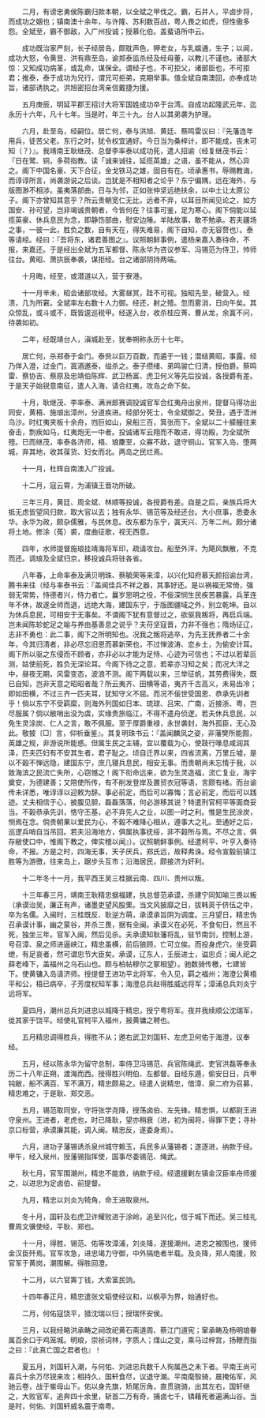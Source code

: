 <!-- { "loadSidebar": true } -->
　　二月，有谤忠勇侯陈霸归款本朝，以全斌之甲伐之。霸，石井人，平卤步将，而成功之姻也；镇南澳十余年，与许隆、苏利数百战，粤人畏之如虎，但性傲多怨。全斌至，霸不御敌，入广州投诚；授慕化伯。盖蜚语所中云。

　　成功既治家严刻，长子经居岛，颇耽声色，狎老女，与乳媪通，生子；以闻，成功大怒，令黄昱、洪有鼎至岛，谕郑泰监杀经及经母董，以教儿不谨也。诸部大惊：又知成功病革，或乱命，谋保全。谓经子也，不可拒父，诸部臣也，不可拒君；推泰，泰于成功为兄行，谓兄可拒弟，克期举事。值全斌自南澳回，亦奉成功旨，诸部诱执之。洪旭密招台湾亲信戴捷为援。

　　五月庚辰，明延平郡王招讨大将军国姓成功卒于台湾。自成功起隆武元年，迄永历十六年，凡十七年。当是时，年三十九。台人以其弟袭为护理。

　　六月，赴至岛，经嗣位。居亡何，泰与洪旭、黄廷、蔡鸣雷议曰：『先藩连年用兵，徒苦父老。东行之时，犹令权宜通好。今日当为桑梓计，即不能成，丧未可知（？）』。我靖南王耿继茂、总督李率泰以成功死，遣人招谕（经复继茂书云：『日在鹭、铜，多荷指教。读「诚来诚往，延揽英雄」之语，虽不能从，然心异之。阁下中国名豪、天下合征，金戈铁马之雄，固自有在。顷承惠书，辱赐教诲，而谆谆所言，尚袭游说之后谈。岂犹是不相知者之论乎？东宁偏隅，远在海外，与版图渺不相涉。虽夷落部曲，日与为邻，正如张仲坚远绝扶余，以中土让太原公子。阁下亦曾知其意乎？所云贵朝宽仁无比，远者不弃，以耳目所闻见论之，如方国安、孙可望，岂非竭诚贵朝者，今皆何在？往事可鉴，足为寒心。阁下倘能以延揽英豪、休兵息民为念，即静饬部曲，慰安边陲。羊陆故事，敢不勉承。若夫疆场之事，一彼一此，胜负之数，自有天在，得失难易，阁下自知，亦无容赘也）。泰等请经。经曰：『吾将东，诸君善图之』。议照朝鲜事例，遣杨来嘉入奏待命，不报，来嘉还。于是经出全斌为五军都督、陈永华为咨议参军、冯锡范为侍卫，帅师往台。黄昭、萧拱辰奉袭，谋拒经。台之诸部阴持两端。

　　十月晦，经至，或潜道以入，营于寮港。

　　十一月辛未，昭会诸部攻经。大雾昼冥，跬不可视。独昭先至，破营入。经溃，几为所窘。全斌率左右数十人力御。经还，射之殪。忽而雾消，日向午矣。其众惊乱，或斗或不，既皆逡巡税甲。经遂入台，收杀桂应菁、曹从龙，余寘不问，待袭如初。

　　二年，经既靖台人，滇城赴至，犹奉朔称永历十七年。

　　居亡何，杀郑泰于金门。泰赀以巨万百数，而遴于一钱；潜结黄昭，事露。经乃佯入澄，过金门，寘酒邀泰，缢杀之。泰子缵绪、弟鸣骏亡归清，授伯爵。蔡鸣雷、蔡协吉、蔡原及忠靖伯陈辉、武卫杨富、虎卫何义等先后投诚，各授爵有差。于是天子始锐意南征，遣人入海，请合红夷，攻岛之命下矣。

　　十月，耿继茂、李率泰、满洲郎赛调投诚官军合红夷舟出泉州，提督马得功出同安，黄梧、施琅出漳州，分道疾进。经部分死士，令全斌御之。癸丑，遇于浯洲乌沙。时红夷夹板十余舟，岿巨如山，泉船三百，箕张而下。全斌以二十艨艟往来奋击，剽疾如马，红夷炮无一中者。投诚诸军云翔而不敢进，得功殿，为全斌所殪。已而继茂，率泰各济师，梧、琅麇至，众寡不敌，退守铜山。官军入岛，堕两城，弃其地，收其葆货、妇女而北。两岛之民烂焉。

　　十一月，杜辉自南澳入广投诚。

　　十二月，寇云霄，为浦镇王晋功所破。

　　三年三月，黄廷、周全斌、林顺等投诚，各授爵有差。自是之后，亲族兵将大抵无虑皆望风归款，取大官以去；独有永华、锡范等及经还台。大小庶事，悉委永华。永华为政，颇杂儒雅，与民休息。改东都为东宁，寘天兴、万年二州。颇分诸将土地。修涂（菟）裘，度曲征歌，视无西意。

　　四年，水师提督施琅挂靖海将军印，疏请攻台。船至外洋，为飓风飘散，不克而还。调琅及全斌归京，移投诚兵将驻各省。

　　八年春，上命率泰及满贝明珠、蔡毓荣等来漳，以兴化知府慕天颜招谕台湾，腾书来往（经与率泰书云：『盖闻佳兵不祥之器，其事好还。是以祸福无常倚，强弱无常势，恃德者兴，恃力者亡。曩岁思明之役，不佞深悯生民疾苦暴露，兵革连年不休，故遂全师而退，远绝大海，建国东宁，于版图疆域之外，别立乾坤。自以为休兵息民，可相安于无事矣。不谓阁下犹有意督过之，欲驱我叛将，再启兵端。岂未闻陈轸蛇足之喻与养由基善息之说乎？夫苻坚寇晋，力非不强也；隋炀征辽，志非不勇也：此二事，阁下之所明知也。况我之叛将逃卒，为先王抚养者二十余年，今其归清者，非必尽忘旧恩而慕新荣也，不过惮波涛、恋乡土，为偷安计耳。阁下所以驱之东侵而不顾者，亦非必以才能为足恃、心迹为可信也；不过以若辈叵测，姑使前死，胜负无深论耳。今阁下待之之意，若辈亦习知之矣；而况大洋之中，昼夜无期，风雷变态，波浪不测。阁下两载以来，三举征帆，其劳费得失，既已自知，岂非天意之昭昭者哉？所云夷齐、田横等语，夷齐千古高义，未易齿冷；即如田横，不过三齐一匹夫耳，犹知守义不屈。而况不佞世受国恩、恭承先训者乎！倘以东宁不受羁縻，则海外列国如日本、琉球、吕宋、广南，近接浙、粤，岂尽服属？倘以敝哨出没为虞，实缘贵旅临江，不得不遣舟侦逻。若夫休兵息民，以免生灵涂炭、仁人之言，敢不佩服。至于厚爵重禄，永世袭封，海外孤臣，无心及此。敬披〔□〕言，仰祈垂鉴』。其复明珠书云：『盖闻麟凤之姿，非藩樊所能囿，英雄之规，非游说所能惑。但属生民之主辅，宜以覆载为心，使跂行喙息咸润其泽，匹夫匹妇有不安其生者，君子耻之。顷自迁界以来，四省流离，万里丘墟，是以不榖不惮远隐，建国东宁，庶几寝兵息民，相安无事。而贵朝尚未忘情于我，以致海滨之民流亡失所，心窃憾之！阁下衔命远来，欲为生灵造福，流亡复业，海宇奠安，为德建善；又陪使所传，有不削发登岸及置贸衣冠等语，言颇有绪。而台谕传未详悉，唯谆谆以迎敕为辞。事必前定，而后可以寡悔；言必前定，而后可以践迹。丈夫相信于心，披腹见胆，磊磊落落，何必游移其说？特遣刑官柯平等面商妥当。不榖恭承先训，恪守丕基，必不弃先人之业，以图一时之利。惟是生民涂炭，恻焉在念。倘贵朝果以爱民为心，不榖不难降心相从，遵事大之礼。至通好之后，巡逻兵哨自当吊回。若夫沿海地方，俱属执事抚绥，非不榖所与焉。不尽之言，俱存敝使口中，惟阁下教之，俾实稽以闻』）。议照朝鲜事例。经遣柯平、叶亨入奏待命，不报。方是之时，四海无事，天子厌兵，郑氏远，故释弗诛。经令宣毅前镇江胜等为游徼，往来岛上，踞步头互市；沿海居民，颇接济为奸利。

　　十二年冬十一月，我平西王吴三桂据云南、四川、贵州以叛。

　　十三年春三月，靖南王耿精忠据福建，执总督范承谟，杀建宁同知喻三畏以叛（承谟治吴，廉正有声，诸墨吏望风股栗。当文风披靡之日，拔韩菼于侪伍之中，卒为名儒。入闽时，三桂既反、耿逆方萌，承谟承旨阴为调度。三月望日，精忠伪召承谟计事，幽之蒙谷，并杀三畏，据有全闽。承谟义在必死，不食旬日，然且不死，独坐三年。官军入闽，然后见杀。夫承谟知耿藩将乱，驻节南剑，控制上游，号召漳、泉之师进逼峡江，精忠虽横，前后狼顾，亡可立俟。而投身虎穴，坐受羁绁，有足哀者，然可谓忠节大臣矣。承谟，辽东人，壬辰进士，谥忠贞；闽人祀之薛老峰下，盖福州之乌石山也。颇与柏帖穆尔之冢相望）。驰数骑传檄，七建皆下。使黄镛入岛请济师。授提督王进功平北将军，令入见，羁之福州；海澄公黄梧平和公，梧已病卒，子芳度权知军事；海澄总兵赵得胜威远将军；漳浦总兵刘炎宁远将军。

　　夏四月，潮州总兵刘进忠以城降于精忠，授宁粤将军。夜并我续顺公沈瑞军，徙其家于饶平。经使礼官柯平入福州，报黄镛之聘也。

　　五月精忠调得胜兵，得胜不从；邀右武卫刘国轩、左虎卫何佑于海澄，议奉经。

　　五月，经以陈永华为留守总制，率侍卫冯锡范、兵官陈绳武、吏官洪磊等奉永历二十八年正朔，渡海而西。授得胜兴明伯、左都督。自经东遁，偷安日日，兵甲钝敝，船不满百、军不满万，精忠颇易之。经遣人说精忠，借漳、泉二府为召募，精忠难之，于是耿、郑交恶。

　　五月，锡范取同安，守将张学尧降，授荡卤伯、左先锋。精忠惧，以都尉王进守泉州。王进者，老虎也，时已降耿，望亦稍衰（进，初为闽将，得罪下吏；寻补京口标营，承谟廉其能，调入闽。精忠反，遂委身焉）。

　　六月，进功子藩锡诱杀泉州城守赖玉，兵民多从藩锡者；遂逐进，纳款于经。甲午，经入泉州，授藩锡指挥使，国事尽委锡范、绳武。

　　秋七月，官军围潮州，精忠不能救，纳款于经。经遣援剿左镇金汉臣率舟师援之，以进忠为定卤伯、前提督。

　　九月，精忠以刘炎为犄角，命王进取泉州。

　　冬十月，国轩及右虎卫许耀败进于涂岭，追至兴化，信于城下而还。吴三桂礼曹周文骥使经，平耿、郑也。

　　十一月，得胜、锡范、佑等攻漳浦，刘炎降，遂援潮州。进忠之被围也，援师金汉臣歼焉。官军攻急，进忠竭力守御，中外隔绝者半载。及炎降，郑人南援，败官军于黄岗，潮围解。得胜回澄。

　　十二月，以六官筭丁钱，大索富民饷。

　　十四年春正月，精忠遣张文韬使经议和，以枫亭为界，始通好也。

　　二月，何佑寇饶平，猎沈瑞以归；授瑞怀安侯。

　　三月，以我经略洪承畴之祠改祀黄石斋道周、蔡江门道宪；窜承畴及杨明琅眷属百余口于鸡笼城。明琅，崇祯词林，字质人；煤山之变，乘马过梓宫，扬鞭而指之曰：『此真亡国之君者也』！

　　夏五月，刘国轩入潮，与何佑、刘进忠兵数千人徇属邑之未下者。平南王尚可喜兵十余万尽锐来攻；相持久，国轩食尽，议退守潮。平南麾彀骑，晨掩佑军，风驰云卷，战于鲎母山下。佑以身先旗，矫尾厉角，直贯骁骑，出其左右，国轩继之，大败官军，追奔四十余里，斩首二万有奇，捕卤七千，辚藉死者遍满山谷。当是时，何佑、刘国轩威名震于南粤。

